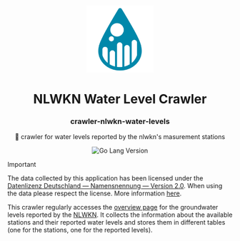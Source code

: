 <div align="center">
<img height="150px" src="https://raw.githubusercontent.com/wisdom-oss/brand/main/svg/standalone_color.svg">
<h1>NLWKN Water Level Crawler</h1>
<h3>crawler-nlwkn-water-levels</h3>
<p>📏 crawler for water levels reported by the nlwkn's masurement stations</p>
<img src="https://img.shields.io/github/go-mod/go-version/wisdom-oss/crawler-nlwkn-water-levels?style=for-the-badge" alt="Go Lang Version"/>
</div>

> [!IMPORTANT]
> The data collected by this application has been licensed under the 
> [Datenlizenz Deutschland — Namensnennung — Version 2.0].
> When using the data please respect the license.
> More information [here].
> 
> [Datenlizenz Deutschland — Namensnennung — Version 2.0]: https://www.govdata.de/dl-de/by-2-0
> [here]: https://www.nlwkn.niedersachsen.de/opendata/nlwkn-daten-wichtige-informationen-zu-geodaten-und-anderen-datenbestanden-aus-unseren-aufgabenbereichen-196027.html

This crawler regularly accesses the [overview page] for the groundwater levels
reported by the [NLWKN].
It collects the information about the available stations and their reported
water levels and stores them in different tables (one for the stations, one for
the reported levels).

[overview page]: https://www.grundwasserstandonline.nlwkn.niedersachsen.de/Messwerte
[NLWKN]:  https://www.nlwkn.niedersachsen.de
